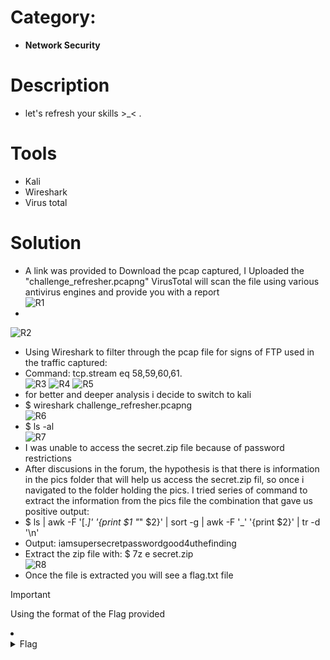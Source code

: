 # Category: 
- **Network Security**
# Description
- let's refresh your skills  >_< .<br />

# Tools
- Kali
- Wireshark
- Virus total

# Solution
- A link was provided to Download the pcap captured, I Uploaded the "challenge_refresher.pcapng" VirusTotal will scan the file using various antivirus engines and provide you with a report <br />
![R1](https://github.com/JMI-17/CYBERTALENT-BLUE-TEAM-SCHOLARSHIP-TRAINING/assets/69071528/9f7b45a6-2cdc-43b3-aed9-f9ef7f02c191)
- 
![R2](https://github.com/JMI-17/CYBERTALENT-BLUE-TEAM-SCHOLARSHIP-TRAINING/assets/69071528/0b45a26c-a9be-4e6c-83df-1d9a31a929f7)
- Using Wireshark to filter through the pcap file for signs of FTP used in the traffic captured: <br />
- Command: tcp.stream eq 58,59,60,61.<br />
![R3](https://github.com/JMI-17/CYBERTALENT-BLUE-TEAM-SCHOLARSHIP-TRAINING/assets/69071528/4d146463-6a38-4f3c-a95f-71f0efe0bfe2)
![R4](https://github.com/JMI-17/CYBERTALENT-BLUE-TEAM-SCHOLARSHIP-TRAINING/assets/69071528/f3d7b9e6-08af-4b80-97d4-4d6584820022)
![R5](https://github.com/JMI-17/CYBERTALENT-BLUE-TEAM-SCHOLARSHIP-TRAINING/assets/69071528/81ce1ff6-617b-49c2-a032-097a89dee51a)
- for better and deeper analysis i decide to switch to kali<br />
- $ wireshark challenge_refresher.pcapng<br />
![R6](https://github.com/JMI-17/CYBERTALENT-BLUE-TEAM-SCHOLARSHIP-TRAINING/assets/69071528/cdad2bdd-2fea-449e-9076-c9de54a3d5c0)
- $ ls -al<br />
![R7](https://github.com/JMI-17/CYBERTALENT-BLUE-TEAM-SCHOLARSHIP-TRAINING/assets/69071528/d1965b00-003a-43d0-bd93-2227e0032671)
- I was unable to access the secret.zip file because of password restrictions <br />
- After discusions in the forum, the hypothesis is that there is information in the pics folder that will help us access the secret.zip fil, so once i navigated to the folder holding the pics. I tried series of command to extract the information from the pics file the combination that gave us positive output:<br />
- $ ls | awk -F '[._]' '{print $1 "_" $2}' | sort -g | awk -F '_' '{print $2}' | tr -d '\n'<br />
- Output: iamsupersecretpasswordgood4uthefinding <br />
- Extract the zip file with: $ 7z e secret.zip <br />
![R8](https://github.com/JMI-17/CYBERTALENT-BLUE-TEAM-SCHOLARSHIP-TRAINING/assets/69071528/8450cb1e-5823-4c29-b8b7-7957ba8ed6cc)
- Once the file is extracted you will see a flag.txt file 
> [!IMPORTANT]
> Using the format of the Flag provided
<li>
	<details>
		<summary>Flag</summary>
flag{y0u_c0m3_f0r_fl1g_1nd_h3r3_1t_1s_2000}</details>
</li>
